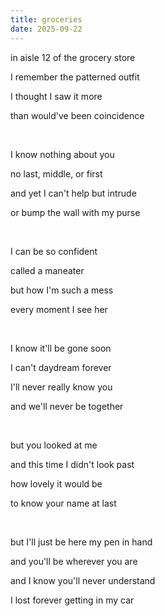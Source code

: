 ```yaml
---
title: groceries
date: 2025-09-22
---
```

in aisle 12 of the grocery store

I remember the patterned outfit

I thought I saw it more

than would've been coincidence

<br>

I know nothing about you

no last, middle, or first

and yet I can't help but intrude

or bump the wall with my purse

<br>

I can be so confident

called a maneater

but how I'm such a mess

every moment I see her

<br>

I know it'll be gone soon

I can't daydream forever

I'll never really know you

and we'll never be together

<br>

but you looked at me

and this time I didn't look past

how lovely it would be 

to know your name at last

<br>

but I'll just be here my pen in hand

and you'll be wherever you are

and I know you'll never understand

I lost forever getting in my car

